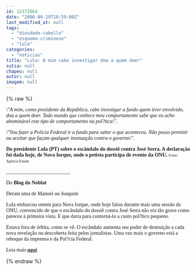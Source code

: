 ```yaml
---
id: 12372664
date: "2006-09-19T18:59:00Z"
last_modified_at: null
tags:
  - "diosdado-cabello"
  - "esquema-criminoso"
  - "lula"
categories:
  - "noticias"
title: "Lula: A mim cabe investigar doa a quem doer"
sutia: null
chapeu: null
autor: null
imagem: null
---
```

{% raw %}
<p><P><FONT face=Verdana><EM>\"A mim, como presidente da República, cabe investigar a fundo quem tiver envolvido, doa a quem doer. Todo mundo que conhece meu comportamento sabe que eu acho abominável este tipo de comportamento na pol?tica\".</EM></FONT></P></p>
<p><P><FONT face=Verdana><EM>\"Vou fazer a Policia Federal ir a fundo para saber o que aconteceu. Não posso permitir ou aceitar que façam qualquer insinuação contra o governo\".</EM></FONT></P></p>
<p><P><FONT face=Verdana><STRONG>Do presidente Lula (PT) sobre o escândalo do dossiê contra José Serra. A declaração foi dada&nbsp;hoje, de&nbsp;Nova Iorque,&nbsp;onde o petista participa de evento da ONU.</STRONG> <FONT size=1>Fonte: Agência Estado</FONT>&nbsp;&nbsp;</FONT></P></p>
<p><P><FONT face=Verdana>_________________________</FONT></P></p>
<p><P><FONT face=Verdana>Do <STRONG>Blog do Noblat</STRONG></FONT></P></p>
<p><P><A name=post25734><FONT face=Verdana>Deram uma de Manoel ou Joaquim</FONT></P></A></p>
<p><P class=fontPadrao><FONT face=Verdana></FONT></p>
<p><P><FONT face=Verdana>Lula embarcou ontem para Nova Iorque, onde hoje falou durante mais uma sessão da ONU, convencido de que o escândalo do dossiê contra José Serra não era tão grave como pareceu à primeira vista. E que daria para contorná-lo a custo pol?tico pequeno.</FONT></P></p>
<p><P><FONT face=Verdana>Estava fora de órbita, como se vê. O escândalo aumenta seu poder de destruição a cada nova revelação ou descoberta feita pelos jornalistas. Uma vez mais o governo está a reboque da imprensa e da Pol?cia Federal.</FONT></P></p>
<p><P><FONT face=Verdana>Leia mais <A href=\"https://www.noblat.com.br/\" target=_blank><STRONG><EM>aqui</EM></STRONG></A>. </FONT></P> </p>
{% endraw %}